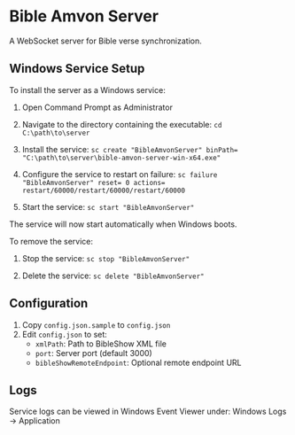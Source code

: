 # Bible Amvon Server

A WebSocket server for Bible verse synchronization.

## Windows Service Setup

To install the server as a Windows service:

1. Open Command Prompt as Administrator

2. Navigate to the directory containing the executable:
```cd C:\path\to\server```

3. Install the service:
```sc create "BibleAmvonServer" binPath= "C:\path\to\server\bible-amvon-server-win-x64.exe"```

4. Configure the service to restart on failure:
```sc failure "BibleAmvonServer" reset= 0 actions= restart/60000/restart/60000/restart/60000```

5. Start the service:
```sc start "BibleAmvonServer"```

The service will now start automatically when Windows boots.

To remove the service:
1. Stop the service:
```sc stop "BibleAmvonServer"```

2. Delete the service:
```sc delete "BibleAmvonServer"```

## Configuration

1. Copy `config.json.sample` to `config.json`
2. Edit `config.json` to set:
   - `xmlPath`: Path to BibleShow XML file
   - `port`: Server port (default 3000)
   - `bibleShowRemoteEndpoint`: Optional remote endpoint URL

## Logs

Service logs can be viewed in Windows Event Viewer under:
Windows Logs -> Application
